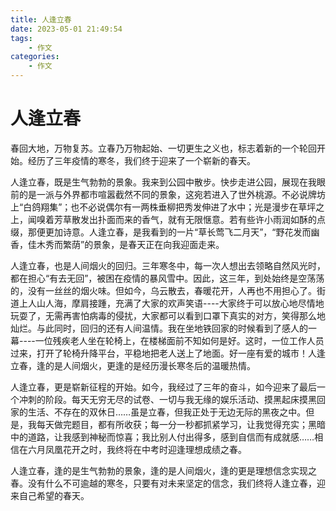 ```yaml
---
title: 人逢立春
date: 2023-05-01 21:49:54
tags:
    - 作文
categories:
    - 作文
---
```


# 人逢立春

春回大地，万物复苏。立春乃万物起始、一切更生之义也，标志着新的一个轮回开始。经历了三年疫情的寒冬，我们终于迎来了一个崭新的春天。

人逢立春，既是生气勃勃的景象。我来到公园中散步。快步走进公园，展现在我眼前的是一派与外界都市喧嚣截然不同的景象，这宛若进入了世外桃源。不必说牌坊上“白鸽翔集”；也不必说偶尔有一两株垂柳把秀发伸进了水中；光是漫步在草坪之上，闻嗅着芳草散发出扑面而来的香气，就有无限惬意。若有些许小雨润如酥的点缀，那便更加诗意。人逢立春，是我看到的一片“草长莺飞二月天”，“野花发而幽香，佳木秀而繁荫”的景象，是春天正在向我迎面走来。

人逢立春，也是人间烟火的回归。三年寒冬中，每一次人想出去领略自然风光时，都在担心“有去无回”，被困在疫情的暴风雪中。因此，这三年，到处始终是空荡荡的，没有一丝丝的烟火味。但如今，乌云散去，春暖花开，人再也不用担心了。街道上人山人海，摩肩接踵，充满了大家的欢声笑语----大家终于可以放心地尽情地玩耍了，无需再害怕病毒的侵扰，大家都可以看到口罩下真实的对方，笑得那么地灿烂。与此同时，回归的还有人间温情。我在坐地铁回家的时候看到了感人的一幕----一位残疾老人坐在轮椅上，在楼梯面前不知如何是好。这时，一位工作人员过来，打开了轮椅升降平台，平稳地把老人送上了地面。好一座有爱的城市！人逢立春，逢的是人间烟火，更逢的是经历漫长寒冬后的温暖热情。

人逢立春，更是崭新征程的开始。如今，我经过了三年的奋斗，如今迎来了最后一个冲刺的阶段。每天无穷无尽的试卷、一切与我无缘的娱乐活动、摸黑起床摸黑回家的生活、不存在的双休日……虽是立春，但我正处于无边无际的黑夜之中。但是，我每天做完题目，都有所收获；每一分一秒都抓紧学习，让我觉得充实；黑暗中的道路，让我感到神秘而惊喜；我比别人付出得多，感到自信而有成就感……相信在六月凤凰花开之时，我终将在中考时迎逢理想成绩之春。

人逢立春，逢的是生气勃勃的景象，逢的是人间烟火，逢的更是理想信念实现之春。没有什么不可逾越的寒冬，只要有对未来坚定的信念，我们终将人逢立春，迎来自己希望的春天。
